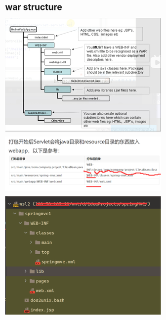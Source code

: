 # war structure

![](/static/2021-07-28-20-41-36.png)

![](/static/2021-07-28-20-41-46.png)

![](/static/2021-07-28-20-42-35.png)